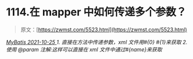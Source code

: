 <!--yml
category: 未分类
date: 0001-01-01 00:00:00
--->

# 1114.在 mapper 中如何传递多个参数？

> 原文：[https://zwmst.com/5523.html](https://zwmst.com/5523.html)

   [ *MyBatis* ](https://zwmst.com/mybatis)*[ <time datetime="2021-10-26T00:13:14+08:00"> 2021-10-25 </time> ](https://zwmst.com/5523.html)  1.  直接在方法中传递参数，xml 文件用#{0} #{1}来获取
2.  使用 @param 注解:这样可以直接在 xml 文件中通过#{name}来获取*